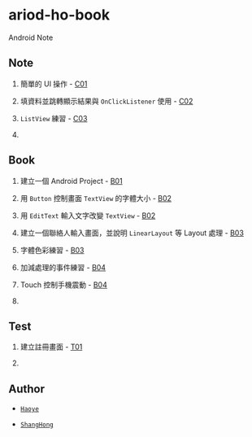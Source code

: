 # ariod-ho-book

Android Note


## Note

1. 簡單的 UI 操作 - [C01](https://github.com/CodeMercs/ariod-ho-book/blob/master/Note/C01.md)

2. 填資料並跳轉顯示結果與 `OnClickListener` 使用 - [C02](https://github.com/CodeMercs/ariod-ho-book/blob/master/Note/C02.md)

3. `ListView` 練習 - [C03](https://github.com/CodeMercs/ariod-ho-book/blob/master/Note/C03.md)

4.


## Book

1. 建立一個 Android Project - [B01](https://github.com/CodeMercs/ariod-ho-book/blob/master/Note/B01.md)

2. 用 `Button` 控制畫面 `TextView` 的字體大小 - [B02](https://github.com/CodeMercs/ariod-ho-book/blob/master/Note/B02.md)

3. 用 `EditText` 輸入文字改變 `TextView` - [B02](https://github.com/CodeMercs/ariod-ho-book/blob/master/Note/B02.md)

4. 建立一個聯絡人輸入畫面，並說明 `LinearLayout` 等 Layout 處理 - [B03](https://github.com/CodeMercs/ariod-ho-book/blob/master/Note/B03.md)

5. 字體色彩練習 - [B03](https://github.com/CodeMercs/ariod-ho-book/blob/master/Note/B03.md)

6. 加減處理的事件練習 - [B04](https://github.com/CodeMercs/ariod-ho-book/blob/master/Note/B04.md)

7. Touch 控制手機震動 - [B04](https://github.com/CodeMercs/ariod-ho-book/blob/master/Note/B04.md)
 
8.

## Test

1. 建立註冊畫面 - [T01]()

2.


## Author

- [`Haoye`](https://kancheng.github.io/)

- [`ShangHong`](https://github.com/ShangHong-CAI)
